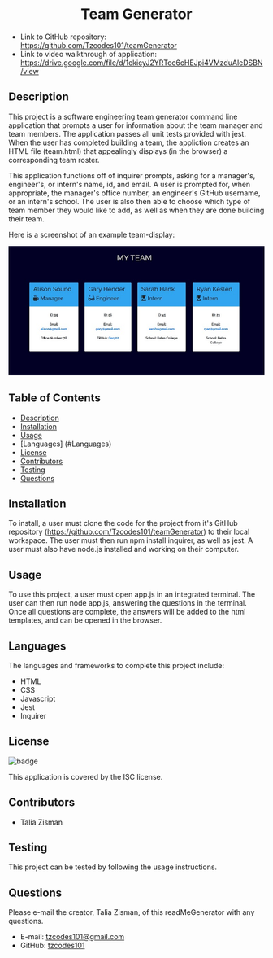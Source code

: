 <h1 align=center>Team Generator</h1>

- Link to GitHub repository: https://github.com/Tzcodes101/teamGenerator
- Link to video walkthrough of application: https://drive.google.com/file/d/1ekicyJ2YRToc6cHEJpi4VMzduAleDSBN/view


## Description
This project is a software engineering team generator command line application that prompts a user for information about the team manager and team members. The application passes all unit tests provided with jest. When the user has completed building a team, the appliction creates an HTML file (team.html) that appealingly displays (in the browser) a corresponding team roster. 

This application functions off of inquirer prompts, asking for a manager's, engineer's, or intern's name, id, and email. A user is prompted for, when appropriate, the manager's office number, an engineer's GitHub username, or an intern's school. The user is also then able to choose which type of team member they would like to add, as well as when they are done building their team. 

Here is a screenshot of an example team-display:


![Image of generated team](Develop/assets/teamGenerator2.jpg)


## Table of Contents
- [Description](#Description)
- [Installation](#Installation)
- [Usage](#Usage)
- [Languages] (#Languages)
- [License](#License)
- [Contributors](#Contributors)
- [Testing](#Testing)
- [Questions](#Questions)

## Installation
To install, a user must clone the code for the project from it's GitHub repository (https://github.com/Tzcodes101/teamGenerator) to their local workspace. The user must then run npm install inquirer, as well as jest. A user must also have node.js installed and working on their computer.

## Usage
To use this project, a user must open app.js in an integrated terminal. The user can then run node app.js, answering the questions in the terminal. Once all questions are complete, the answers will be added to the html templates, and can be opened in the browser.

## Languages
The languages and frameworks to complete this project include:
- HTML
- CSS
- Javascript
- Jest
- Inquirer

## License
 ![badge](https://img.shields.io/badge/license-ISC-brightgreen)

 This application is covered by the ISC license. 

## Contributors
- Talia Zisman

## Testing
This project can be tested by following the usage instructions.

## Questions
Please e-mail the creator, Talia Zisman, of this readMeGenerator with any questions.
- E-mail: tzcodes101@gmail.com
- GitHub: [tzcodes101](http://github.com/tzcodes101)

